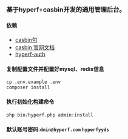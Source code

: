 ### 基于hyperf+casbin开发的通用管理后台。


#### 依赖
* [casbin包](https://github.com/donjan-deng/hyperf-casbin)
* [casbin 官网文档](ttps://casbin.org/docs/zh-CN/overview)
* [hyperf-auth](https://github.com/qbhy/hyperf-auth)

#### 复制配置文件并配置好mysql、redis信息
```shell
cp .env.example .env
composer install
```
#### 执行初始化构建命令

```php
php bin/hyperf.php admin:install
```

#### 默认账号密码:`dmin@hyperf.com` `hyperfyyds`


